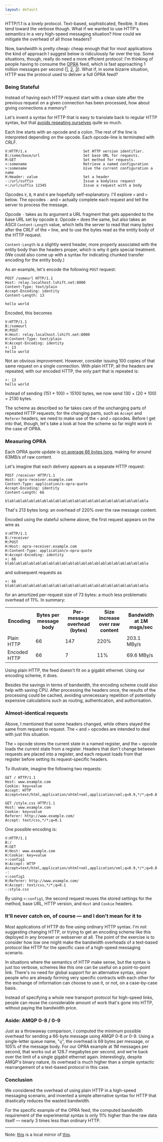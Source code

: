```yaml
---
layout: default
---
```

HTTP/1.1 is a lovely protocol. Text-based, sophisticated, flexible. It
does tend toward the verbose though. What if we wanted to use HTTP's
semantics in a very high-speed messaging situation? How could we
mitigate the overhead of all those headers?

Now, bandwidth is pretty cheap: cheap enough that for most
applications the kind of approach I suggest below is ridiculously far
over the top. Some situations, though, really do need a more efficient
protocol: I'm thinking of people having to consume the [OPRA][] feed,
which is fast approaching 1 million messages per second ([1][], [2][],
[3][]). What if, in some bizarre situation, HTTP was the protocol used
to deliver a full OPRA feed?

### Being Stateful

Instead of having each HTTP request start with a clean slate after the
previous request on a given connection has been processed, how about
giving connections a memory?

Let's invent a syntax for HTTP that is easy to translate back to
regular HTTP syntax, but that [avoids repeating ourselves][DRY] quite
so much.

Each line starts with an opcode and a colon. The rest of the line is
interpreted depending on the opcode. Each opcode-line is terminated
with CRLF.

    V:HTTP/1.x                          Set HTTP version identifier.
    B:/some/base/url                    Set base URL for requests.
    M:GET                               Set method for requests.
    <:somename                          Retrieve a named configuration
    >:somename                          Give the current configuration a name
    H:Header: value                     Set a header
    -:/url/suffix                       Issue a bodyless request
    +:/url/suffix 12345                 Issue a request with a body

Opcodes `V`, `B`, `M` and `H` are hopefully self-explanatory. I'll
explore `<` and `>` below. The opcodes `-` and `+` actually complete
each request and tell the server to process the message.

Opcode `-` takes as its argument a URL fragment that gets appended to
the base URL set by opcode `B`. Opcode `+` does the same, but also
takes an ASCII `Content-Length` value, which tells the server to read
that many bytes after the CRLF of the `+` line, and to use the bytes
read as the entity body of the HTTP request.

`Content-Length` is a slightly weird header, more properly associated
with the entity body than the headers proper, which is why it gets
special treatment. (We could also come up with a syntax for indicating
chunked transfer encoding for the entity body.)

As an example, let's encode the following `POST` request:

    POST /someurl HTTP/1.1
    Host: relay.localhost.lshift.net:8000
    Content-Type: text/plain
    Accept-Encoding: identity
    Content-Length: 13
    
    hello world

Encoded, this becomes

    V:HTTP/1.1
    B:/someurl
    M:POST
    H:Host: relay.localhost.lshift.net:8000
    H:Content-Type: text/plain
    H:Accept-Encoding: identity
    +: 13
    hello world

Not an obvious improvement. However, consider issuing 100 copies of
that same request on a single connection. With plain HTTP, all the
headers are repeated; with our encoded HTTP, the only part that is
repeated is:

    +: 13
    hello world

Instead of sending (151 * 100) = 15100 bytes, we now send 130 + (20 *
100) = 2130 bytes.

The scheme as described so far takes care of the unchanging parts of
repeated HTTP requests; for the changing parts, such as `Accept` and
`Referer` headers, we need to make use of the `<` and `>`
opcodes. Before I get into that, though, let's take a look at how the
scheme so far might work in the case of OPRA.

### Measuring OPRA

Each OPRA quote update is [on average 66 bytes
long](http://www.nanex.net/OPRADirect/OPRADirect.htm#3), making for
around 63MB/s of raw content.

Let's imagine that each delivery appears as a separate HTTP request:

    POST /receiver HTTP/1.1
    Host: opra-receiver.example.com
    Content-Type: application/x-opra-quote
    Accept-Encoding: identity
    Content-Length: 66
    
    blablablablablablablablablablablablablablablablablablablablablabla

That's 213 bytes long: an overhead of 220% over the raw message
content.

Encoded using the stateful scheme above, the first request appears on
the wire as

    V:HTTP/1.1
    B:/receiver
    M:POST
    H:Host: opra-receiver.example.com
    H:Content-Type: application/x-opra-quote
    H:Accept-Encoding: identity
    +: 66
    blablablablablablablablablablablablablablablablablablablablablabla

and subsequent requests as

    +: 66
    blablablablablablablablablablablablablablablablablablablablablabla

for an amortized per-request size of 73 bytes: a much less problematic
overhead of 11%. In summary:

<table>
<tr>
  <th>Encoding</th>
  <th>Bytes per message body</th>
  <th>Per-message overhead (bytes)</th>
  <th>Size increase over raw content</th>
  <th>Bandwidth at 1M msgs/sec</th>
</tr>
<tr>
  <td>Plain HTTP</td>
  <td>66</td>
  <td>147</td>
  <td>220%</td>
  <td>203.1 MBy/s</td>
</tr>
<tr>
  <td>Encoded HTTP</td>
  <td>66</td>
  <td>7</td>
  <td>11%</td>
  <td>69.6 MBy/s</td>
</tr>
</table>

Using plain HTTP, the feed doesn't fit on a gigabit ethernet. Using
our encoding scheme, it does.

Besides the savings in terms of bandwidth, the encoding scheme could
also help with saving CPU. After processing the headers once, the
results of the processing could be cached, avoiding unnecessary
repetition of potentially expensive calculations such as routing,
authentication, and authorisation.

### Almost-identical requests

Above, I mentioned that some headers changed, while others stayed the
same from request to request. The `<` and `>` opcodes are intended to
deal with just this situation.

The `>` opcode stores the current state in a named register, and the
`<` opcode loads the current state from a register. Headers that don't
change between requests are placed into a register, and each request
loads from that register before setting its request-specific headers.

To illustrate, imagine the following two requests:

    GET / HTTP/1.1
    Host: www.example.com
    Cookie: key=value
    Accept: HTTP Accept=text/html,application/xhtml+xml,application/xml;q=0.9,*/*;q=0.8
    
    GET /style.css HTTP/1.1
    Host: www.example.com
    Cookie: key=value
    Referer: http://www.example.com/
    Accept: text/css,*/*;q=0.1

One possible encoding is:

    V:HTTP/1.1
    B:/
    M:GET
    H:Host: www.example.com
    H:Cookie: key=value
    >:config1
    H:Accept: HTTP Accept=text/html,application/xhtml+xml,application/xml;q=0.9,*/*;q=0.8
    -:
    <:config1
    H:Referer: http://www.example.com/
    H:Accept: text/css,*/*;q=0.1
    -:style.css

By using `<:config1`, the second request reuses the stored settings
for the method, base URL, HTTP version, and `Host` and `Cookie`
headers.

### It'll never catch on, of course &mdash; and I don't mean for it to

Most applications of HTTP do fine using ordinary HTTP syntax. I'm not
suggesting changing HTTP, or trying to get an encoding scheme like
this deployed in any browser or webserver at all. The point of the
exercise is to consider how low one might make the bandwidth overheads
of a text-based protocol like HTTP for the specific case of a
high-speed messaging scenario.

In situations where the semantics of HTTP make sense, but the syntax
is just too verbose, schemes like this one can be useful on a
point-to-point link. There's no need for global support for an
alternative syntax, since people who are already forming very specific
contracts with each other for the exchange of information can choose
to use it, or not, on a case-by-case basis.

Instead of specifying a whole new transport protocol for high-speed
links, people can reuse the considerable amount of work that's gone
into HTTP, without paying the bandwidth price.

### Aside: AMQP 0-8 / 0-9

Just as a throwaway comparison, I computed the minimum possible
overhead for sending a 66-byte message using AMQP 0-8 or 0-9. Using a
single-letter queue name, "`q`", the overhead is 69 bytes per message,
or 105% of the message body. For our OPRA example at 1M messages per
second, that works out at 128.7 megabytes per second, and we're back
over the limit of a single gigabit ethernet again. Interestingly,
despite AMQP's binary nature, its overhead is much higher than a
simple syntactic rearrangement of a text-based protocol in this case.

### Conclusion

We considered the overhead of using plain HTTP in a high-speed
messaging scenario, and invented a simple alternative syntax for HTTP
that drastically reduces the wasted bandwidth.

For the specific example of the OPRA feed, the computed bandwidth
requirement of the experimental syntax is only 11% higher than the raw
data itself &mdash; nearly 3 times less than ordinary HTTP.

----

Note: [this][3] is a local mirror of [this](http://www.jandj.com/presentations/SIFMATech2008-CapacityGrowth.pdf).

  [DRY]: http://en.wikipedia.org/wiki/Don%27t_repeat_yourself
  [OPRA]: http://www.opradata.com/

  [1]: http://www.wallstreetandtech.com/news/trading/showArticle.jhtml?articleID=163101596
  [2]: http://en.wikipedia.org/wiki/Options_Price_Reporting_Authority#Messages_per_Second
  [3]: http://www.lshift.net/blog/wp-content/uploads/2009/02/sifmatech2008-capacitygrowth.pdf

